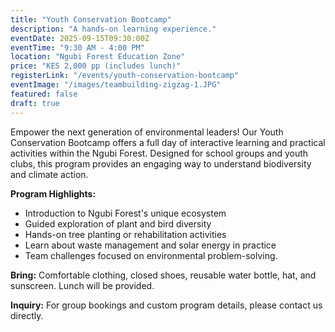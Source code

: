 ```yaml
---
title: "Youth Conservation Bootcamp"
description: "A hands-on learning experience."
eventDate: 2025-09-15T09:30:00Z
eventTime: "9:30 AM - 4:00 PM"
location: "Ngubi Forest Education Zone"
price: "KES 2,000 pp (includes lunch)"
registerLink: "/events/youth-conservation-bootcamp"
eventImage: "/images/teambuilding-zigzag-1.JPG"
featured: false
draft: true
---
```


Empower the next generation of environmental leaders! Our Youth Conservation Bootcamp offers a full day of interactive learning and practical activities within the Ngubi Forest. Designed for school groups and youth clubs, this program provides an engaging way to understand biodiversity and climate action.

**Program Highlights:**
* Introduction to Ngubi Forest's unique ecosystem
* Guided exploration of plant and bird diversity
* Hands-on tree planting or rehabilitation activities
* Learn about waste management and solar energy in practice
* Team challenges focused on environmental problem-solving.

**Bring:** Comfortable clothing, closed shoes, reusable water bottle, hat, and sunscreen. Lunch will be provided.

**Inquiry:**
For group bookings and custom program details, please contact us directly.